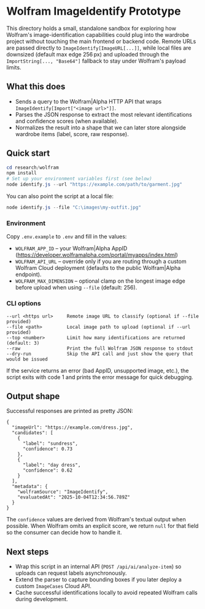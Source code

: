 # Wolfram ImageIdentify Prototype

This directory holds a small, standalone sandbox for exploring how Wolfram's image-identification capabilities could plug into the wardrobe project without touching the main frontend or backend code. Remote URLs are passed directly to `ImageIdentify[ImageURL[...]]`, while local files are downsized (default max edge 256 px) and uploaded through the `ImportString[..., "Base64"]` fallback to stay under Wolfram's payload limits.

## What this does

* Sends a query to the Wolfram|Alpha HTTP API that wraps `ImageIdentify[Import["<image url>"]]`.
* Parses the JSON response to extract the most relevant identifications and confidence scores (when available).
* Normalizes the result into a shape that we can later store alongside wardrobe items (label, score, raw response).

## Quick start

```powershell
cd research/wolfram
npm install
# Set up your environment variables first (see below)
node identify.js --url "https://example.com/path/to/garment.jpg"
```

You can also point the script at a local file:

```powershell
node identify.js --file "C:\images\my-outfit.jpg"
```

### Environment

Copy `.env.example` to `.env` and fill in the values:

* `WOLFRAM_APP_ID` – your Wolfram|Alpha AppID (https://developer.wolframalpha.com/portal/myapps/index.html)
* `WOLFRAM_API_URL` – override only if you are routing through a custom Wolfram Cloud deployment (defaults to the public Wolfram|Alpha endpoint).
* `WOLFRAM_MAX_DIMENSION` – optional clamp on the longest image edge before upload when using `--file` (default: 256).

### CLI options

```
--url <https url>     Remote image URL to classify (optional if --file provided)
--file <path>         Local image path to upload (optional if --url provided)
--top <number>        Limit how many identifications are returned (default: 3)
--raw                 Print the full Wolfram JSON response to stdout
--dry-run             Skip the API call and just show the query that would be issued
```

If the service returns an error (bad AppID, unsupported image, etc.), the script exits with code 1 and prints the error message for quick debugging.

## Output shape

Successful responses are printed as pretty JSON:

```
{
  "imageUrl": "https://example.com/dress.jpg",
  "candidates": [
    {
      "label": "sundress",
      "confidence": 0.73
    },
    {
      "label": "day dress",
      "confidence": 0.62
    }
  ],
  "metadata": {
    "wolframSource": "ImageIdentify",
    "evaluatedAt": "2025-10-04T12:34:56.789Z"
  }
}
```

The `confidence` values are derived from Wolfram's textual output when possible. When Wolfram omits an explicit score, we return `null` for that field so the consumer can decide how to handle it.

## Next steps

* Wrap this script in an internal API (`POST /api/ai/analyze-item`) so uploads can request labels asynchronously.
* Extend the parser to capture bounding boxes if you later deploy a custom `ImageCases` Cloud API.
* Cache successful identifications locally to avoid repeated Wolfram calls during development.
